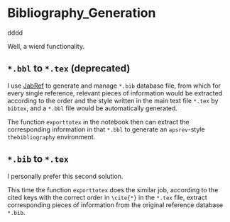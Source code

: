 # Bibliography_Generation
dddd

Well, a wierd functionality.

## `*.bbl` to `*.tex` (deprecated)

I use [JabRef](https://www.jabref.org/) to generate and manage `*.bib` database file, from which for every single reference, relevant pieces of information would be extracted according to the order and the style written in the main text file `*.tex` by `bibtex`, and a `*.bbl` file would be automatically generated.

The function `exporttotex` in the notebook then can extract the corresponding information in that `*.bbl` to generate an `apsrev`-style `thebibliography` environment.

## `*.bib` to `*.tex`

I personally prefer this second solution.

This time the function `exporttotex` does the similar job, according to the cited keys with the correct order in `\cite{*}` in the `*.tex` file, extract corresponding pieces of information from the original reference database `*.bib`.